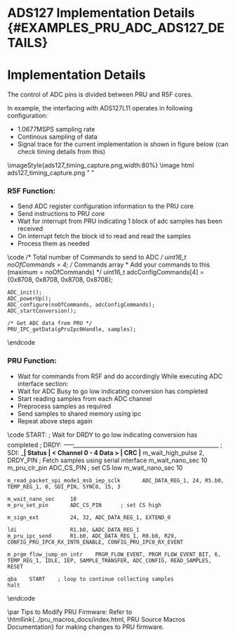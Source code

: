 # ADS127 Implementation Details {#EXAMPLES_PRU_ADC_ADS127_DETAILS}

# Implementation Details

The control of ADC pins is divided between PRU and R5F cores.

In example, the interfacing with ADS127L11 operates in following configuration:
-  1.0677MSPS sampling rate
-  Continous sampling of data
-  Signal trace for the current implementation is shown in figure below (can check timing details from this)

  \imageStyle{ads127_timing_capture.png,width:80%}
  \image html ads127_timing_capture.png " "

<!-- ### R5F Role/Job?: -->
### R5F Function:
- Send ADC register configuration information to the PRU core
- Send instructions to PRU core
- Wait for interrupt from PRU indicating 1 block of adc samples has been received
- On interrupt fetch the block id to read and read the samples
- Process them as needed

\code
    /*  Total number of Commands to send to ADC */
    uint16_t noOfCommands = 4;
    /*  Commands array
     *  Add your commands to this (maximum = noOfCommands)
     */
    uint16_t adcConfigCommands[4] = {0x8708, 0x8708, 0x8708, 0x8708};

    ADC_init();
    ADC_powerUp();
    ADC_configure(noOfCommands, adcConfigCommands);
    ADC_startConversion();

    /* Get ADC data from PRU */
    PRU_IPC_getData(gPruIpc0Handle, samples);
\endcode

### PRU Function:
- Wait for commands from R5F and do accordingly
  While executing ADC interface section:
- Wait for ADC Busy to go low indicating conversion has completed
- Start reading samples from each ADC channel
- Preprocess samples as required
- Send samples to shared memory using ipc
- Repeat above steps again

\code
START:
    ; Wait for DRDY to go low indicating conversion has completed
    ; DRDY: _᠆᠆᠆᠆_____________________________________________________
    ; SDI:  _____|  Status  |  < Channel 0 - 4 Data >  |  CRC  |____
    m_wait_high_pulse       2, DRDY_PIN
    ; Fetch samples using serial interface
	m_wait_nano_sec     10
    m_pru_clr_pin       ADC_CS_PIN      ; set CS low
    m_wait_nano_sec     10

	m_read_packet_spi_mode1_msb_iep_sclk       ADC_DATA_REG_1, 24, R5.b0, TEMP_REG_1, 0, SDI_PIN, SYNC0, 15, 3

    m_wait_nano_sec     10
    m_pru_set_pin       ADC_CS_PIN      ; set CS high

    m_sign_ext          24, 32, ADC_DATA_REG_1, EXTEND_0

    ldi                 R1.b0, &ADC_DATA_REG_1
    m_pru_ipc_send      R1.b0, ADC_DATA_REG_1, R0.b0, R29, CONFIG_PRU_IPC0_RX_INTR_ENABLE, CONFIG_PRU_IPC0_RX_EVENT

    m_prgm_flow_jump_on_intr    PRGM_FLOW_EVENT, PRGM_FLOW_EVENT_BIT, 6, TEMP_REG_1, IDLE, IEP, SAMPLE_TRANSFER, ADC_CONFIG, READ_SAMPLES, RESET

    qba    START    ; loop to continue collecting samples
    halt
\endcode

\par
Tips to Modify PRU Firmware:
Refer to \htmllink{../pru_macros_docs/index.html, PRU Source Macros Documentation} for making changes to PRU firmware.